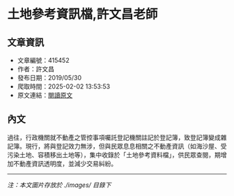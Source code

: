 # 土地參考資訊檔,許文昌老師

## 文章資訊
- 文章編號：415452
- 作者：許文昌
- 發布日期：2019/05/30
- 爬取時間：2025-02-02 13:53:53
- 原文連結：[閱讀原文](https://real-estate.get.com.tw/Columns/detail.aspx?no=415452)

## 內文
過往，行政機關就不動產之管控事項囑託登記機關註記於登記簿，致登記簿變成雜記簿。現行，將與登記效力無涉，但與民眾息息相關之不動產資訊（如海沙屋、受污染土地、容積移出土地等），集中收錄於「土地參考資料檔」，供民眾查閱，期增加不動產資訊透明度，並減少交易糾紛。

---
*注：本文圖片存放於 ./images/ 目錄下*
